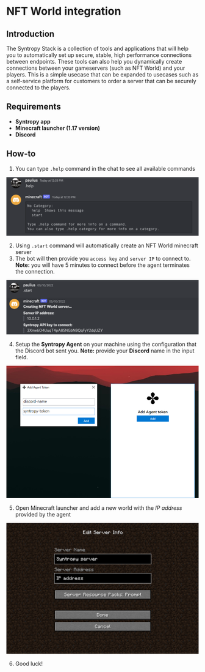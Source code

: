 # NFT World integration

## Introduction

The Syntropy Stack is a collection of tools and applications that will help you to automatically set up secure, stable, high performance connections between endpoints. These tools can also help you dynamically create connections between your gameservers (such as NFT World) and your players. This is a simple usecase that can be expanded to usecases such as a self-service platform for customers to order a server that can be securely connected to the players.

## Requirements
- **Syntropy app**
- **Minecraft launcher (1.17 version)**
- **Discord**
## How-to
1. You can type `.help` command in the chat to see all available commands

![bot](assets/bot.png)

2. Using `.start` command will automatically create an NFT World minecraft server
3. The bot will then provide you `access key` and `server IP` to connect to. **Note:** you will have 5 minutes to connect before the agent terminates the connection.

![command](assets/commands.png)

4. Setup the **Syntropy Agent** on your machine using the configuration that the Discord bot sent you. **Note:** provide your **Discord** name in the input field.

![command](assets/connect.png)

5. Open Minecraft launcher and add a new world with the *IP address* provided by the agent

![command](assets/minecraft.png)

6. Good luck!